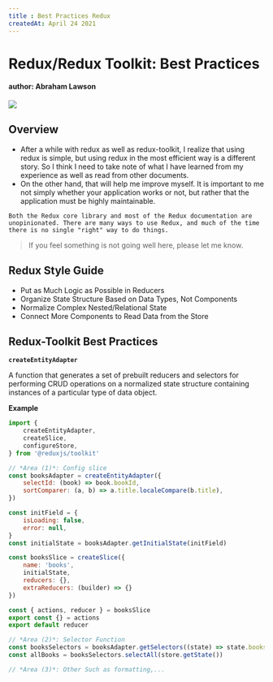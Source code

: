 ```yaml
---
title : Best Practices Redux
createdAt: April 24 2021
---
```

# Redux/Redux Toolkit: Best Practices
#### author: Abraham Lawson

[![](https://redux.js.org/img/redux-logo-landscape.png)](https://redux.js.org/style-guide/style-guide)

## Overview

* After a while with redux as well as redux-toolkit, I realize that using redux is simple, but using redux in the most efficient way is a different story. So I think I need to take note of what I have learned from my experience as well as read from other documents. 
* On the other hand, that will help me improve myself. It is important to me not simply whether your application works or not, but rather that the application must be highly maintainable.
 
````
Both the Redux core library and most of the Redux documentation are unopinionated. There are many ways to use Redux, and much of the time there is no single "right" way to do things.
````

> If you feel something is not going well here, please let me know.

## Redux Style Guide

- Put as Much Logic as Possible in Reducers
- Organize State Structure Based on Data Types, Not Components
- Normalize Complex Nested/Relational State
- Connect More Components to Read Data from the Store


## Redux-Toolkit Best Practices

**``createEntityAdapter``**

A function that generates a set of prebuilt reducers and selectors for performing CRUD operations on a normalized state structure containing instances of a particular type of data object.

**Example**

````javascript
import {
    createEntityAdapter,
    createSlice,
    configureStore,
} from '@reduxjs/toolkit'

// *Area (1)*: Config slice 
const booksAdapter = createEntityAdapter({
    selectId: (book) => book.bookId,
    sortComparer: (a, b) => a.title.localeCompare(b.title),
})

const initField = {
    isLoading: false,
    error: null,
}
const initialState = booksAdapter.getInitialState(initField)

const booksSlice = createSlice({
    name: 'books',
    initialState,
    reducers: {},
    extraReducers: (builder) => {}
})

const { actions, reducer } = booksSlice
export const {} = actions
export default reducer

// *Area (2)*: Selector Function
const booksSelectors = booksAdapter.getSelectors((state) => state.books)
const allBooks = booksSelectors.selectAll(store.getState())

// *Area (3)*: Other Such as formatting,...

````
